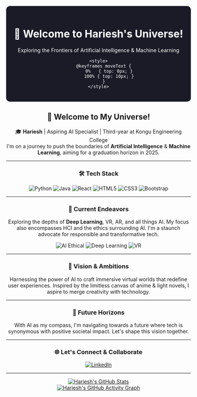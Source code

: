 <div align="center">

<div align="center" style="background-color: #1A1B27; color: white; padding: 20px; border-radius: 10px; position: relative;">
    <h1 style="animation: moveText 5s infinite alternate;">👋 Welcome to Hariesh's Universe!</h1>
    <p>Exploring the Frontiers of Artificial Intelligence & Machine Learning</p>

    <style>
        @keyframes moveText {
            0%   { top: 0px; }
            100% { top: 10px; }
        }
    </style>
</div>

## 👋 Welcome to My Universe!

<p>
🎓 <b>Hariesh</b> | Aspiring AI Specialist | Third-year at Kongu Engineering College
<br>
I'm on a journey to push the boundaries of <b>Artificial Intelligence</b> & <b>Machine Learning</b>, aiming for a graduation horizon in 2025.
</p>

---

</div>

<h3 align="center">🛠 Tech Stack</h3>
<div align="center">
  
![Python](https://img.shields.io/badge/-Python-black?style=flat&logo=python)
![Java](https://img.shields.io/badge/-Java-black?style=flat&logo=java)
![React](https://img.shields.io/badge/-React-black?style=flat&logo=react)
![HTML5](https://img.shields.io/badge/-HTML5-black?style=flat&logo=html5)
![CSS3](https://img.shields.io/badge/-CSS3-black?style=flat&logo=css3)
![Bootstrap](https://img.shields.io/badge/-Bootstrap-black?style=flat&logo=bootstrap)

</div>

---

<h3 align="center">🚀 Current Endeavors</h3>

<p align="center">
Exploring the depths of <b>Deep Learning</b>, VR, AR, and all things AI. My focus also encompasses HCI and the ethics surrounding AI. I'm a staunch advocate for responsible and transformative tech.
</p>

<div align="center">

![AI Ethical](https://img.shields.io/badge/-AI%20Ethics-764ABC?style=flat)
![Deep Learning](https://img.shields.io/badge/-Deep%20Learning-FF6F42?style=flat)
![VR](https://img.shields.io/badge/-Virtual%20Reality-1A74DA?style=flat)

</div>

---

<h3 align="center">🌌 Vision & Ambitions</h3>

<p align="center">
Harnessing the power of AI to craft immersive virtual worlds that redefine user experiences. Inspired by the limitless canvas of anime & light novels, I aspire to merge creativity with technology.
</p>

---

<h3 align="center">🌟 Future Horizons</h3>
<p align="center">
With AI as my compass, I'm navigating towards a future where tech is synonymous with positive societal impact. Let's shape this vision together.
</p>

---

<h3 align="center">🌐 Let's Connect & Collaborate</h3>
<div align="center">

[![LinkedIn](https://img.shields.io/badge/-LinkedIn-0072B1?style=flat&logo=LinkedIn&logoColor=white)](https://www.linkedin.com/in/hariesh-r)
<!--[![Twitter](https://img.shields.io/badge/-Twitter-1C9CEA?style=flat&logo=Twitter&logoColor=white)](LINK_TO_YOUR_TWITTER)-->

</div>

---

<!--<div align="center">

[![Hariesh's GitHub Stats](https://github-readme-stats.vercel.app/api?username=Hariesh-Kai&show_icons=true&theme=tokyonight)](https://github.com/Hariesh-Kai)

[![Hariesh's GitHub Activity Graph](https://activity-graph.herokuapp.com/graph?username=Hariesh-Kai&bg_color=1A1B27&color=70a5fd&line=bf91f3&point=fb8c00&area=true&hide_border=true)](https://github.com/Hariesh-Kai)

</div> -->
<div align="center">
    <a href="https://github.com/Hariesh-Kai">
        <img src="https://github-readme-stats.vercel.app/api?username=Hariesh-Kai&show_icons=true&theme=tokyonight" alt="Hariesh's GitHub Stats" />
    </a>
    <br>
    <a href="https://github.com/Hariesh-Kai">
        <img src="https://activity-graph.herokuapp.com/graph?username=Hariesh-Kai&bg_color=1A1B27&color=70a5fd&line=bf91f3&point=fb8c00&area=true&hide_border=true" alt="Hariesh's GitHub Activity Graph" />
    </a>
</div>
